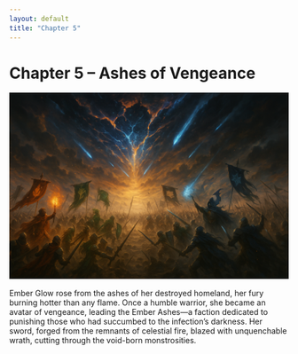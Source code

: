 ```yaml
---
layout: default
title: "Chapter 5"
---
```


# Chapter 5 – Ashes of Vengeance

![Chapter 5 Illustration](/assets/images/lore/chapter_5.png)

Ember Glow rose from the ashes of her destroyed homeland, her fury burning hotter than any flame. Once a humble warrior, she became an avatar of vengeance, leading the Ember Ashes—a faction dedicated to punishing those who had succumbed to the infection’s darkness. Her sword, forged from the remnants of celestial fire, blazed with unquenchable wrath, cutting through the void-born monstrosities.
